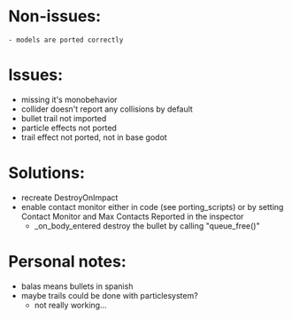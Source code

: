 # Non-issues:

    - models are ported correctly

# Issues:
    
- missing it's monobehavior
- collider doesn't report any collisions by default
- bullet trail not imported
- particle effects not ported
- trail effect not ported, not in base godot

# Solutions:

- recreate DestroyOnImpact
- enable contact monitor either in code (see porting_scripts) or by setting Contact Monitor and Max Contacts Reported in the inspector
    - _on_body_entered destroy the bullet by calling "queue_free()"

# Personal notes:

- balas means bullets in spanish
- maybe trails could be done with particlesystem?
    - not really working...
